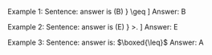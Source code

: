 Example 1:
Sentence: answer is (B) } \geq \]
Answer: B

Example 2:
Sentence: answer is (E) } >. \]
Answer: E

Example 3:
Sentence: answer is: $\boxed{\leq}$
Answer: A